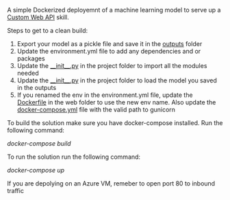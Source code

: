 A simple Dockerized deployemnt of a machine learning model to serve up a <a href="https://docs.microsoft.com/en-us/azure/search/cognitive-search-create-custom-skill-example">Custom Web API</a> skill.

Steps to get to a clean build:
<ol>
 <li>Export your model as a pickle file and save it in the <a href="web/outputs">outputs</a> folder</li>
 <li>Update the environment.yml file to add any dependencies and or packages</li>
 <li>Update the <a href="web/project/__init__.py">__init__.py</a> in the project folder to import all the modules needed</li>
 <li>Update the <a href="web/project/__init__.py">__init__.py</a> in the project folder to load the model you saved in the outputs</li>
 <li>If you renamed the env in the environment.yml file, update the <a href="web/Dockerfile">Dockerfile</a> in the web folder to use the new env name. Also update the <a href="docker-compose.yml">docker-compose.yml</a> file with the valid path to gunicorn</li>
 </ol>
 
To build the solution make sure you have docker-compose installed. Run the following command:

<em>docker-compose build</em>

To run the solution run the following command:

<em>docker-compose up</em>

If you are depolying on an Azure VM, remeber to open port 80 to inbound traffic

 

